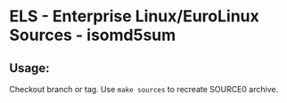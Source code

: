 # ELS - Enterprise Linux/EuroLinux Sources - isomd5sum
 
## Usage:
  Checkout branch or tag. Use `make sources` to recreate  SOURCE0 archive.
